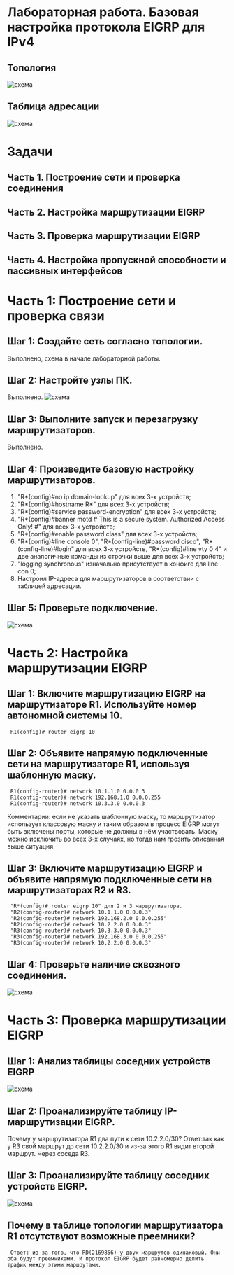 # Лабораторная работа. Базовая настройка протокола EIGRP для IPv4
## 	Топология
![схема](https://github.com/VladimirDr/Labs/blob/master/Lab08/Cxema8_1.png)
## 	Таблица адресации
![схема](https://github.com/VladimirDr/Labs/blob/master/Lab08/Tabl8_1.png)
# Задачи
  ## Часть 1. Построение сети и проверка соединения
  ## Часть 2. Настройка маршрутизации EIGRP
  ## Часть 3. Проверка маршрутизации EIGRP
  ## Часть 4. Настройка пропускной способности и пассивных интерфейсов

# Часть 1:	Построение сети и проверка связи  
  
  ## Шаг 1:	Создайте сеть согласно топологии.
  Выполнено, схема в начале лабораторной работы.
  
  ## Шаг 2:	Настройте узлы ПК.
  Выполнено.
  ![схема](https://github.com/VladimirDr/Labs/blob/master/Lab08/PC8_1.png)
  
  ## Шаг 3:	Выполните запуск и перезагрузку маршрутизаторов.
  Выполнено.
  
  ## Шаг 4:	Произведите базовую настройку маршрутизаторов.
   1. "R*(config)#no ip domain-lookup" для всех 3-х устройств;
   2. "R*(config)#hostname R*" для всех 3-х устройств;
   3. "R*(config)#service password-encryption" для всех 3-х устройств;
   4. "R*(config)#banner motd # This is a secure system. Authorized Access Only! #" для всех 3-х устройств;
   5. "R*(config)#enable password class" для всех 3-х устройств;
   6. "R*(config)#line console 0", "R*(config-line)#password cisco", "R*(config-line)#login" для всех 3-х устройств,
      "R*(config)#line vty 0 4" и две аналогичные команды из строчки выше для всех 3-х устройств;
   7. "logging synchronous" изначально присутствует в конфиге для line con 0;
   8. Настроил IP-адреса для маршрутизаторов в соответствии с таблицей адресации. 
   
  ## Шаг 5:	Проверьте подключение.
  ![схема](https://github.com/VladimirDr/Labs/blob/master/Lab08/Ping8_1.png)
  
# Часть 2:	Настройка маршрутизации EIGRP
  ## Шаг 1:	Включите маршрутизацию EIGRP на маршрутизаторе R1. Используйте номер автономной системы 10.
     R1(config)# router eigrp 10
     
  ## Шаг 2:	Объявите напрямую подключенные сети на маршрутизаторе R1, используя шаблонную маску.
     R1(config-router)# network 10.1.1.0 0.0.0.3
     R1(config-router)# network 192.168.1.0 0.0.0.255
     R1(config-router)# network 10.3.3.0 0.0.0.3
     
  Комментарии: если не указать шаблонную маску, то маршрутизатор использует классовую маску и таким образом в процесс EIGRP
  могут быть включены порты, которые не должны в нём участвовать.
  Маску можно исключить во всех 3-х случаях, но тогда нам грозить описанная выше ситуация.
  
  
  ## Шаг 3:	Включите маршрутизацию EIGRP и объявите напрямую подключенные сети на маршрутизаторах R2 и R3.
     "R*(config)# router eigrp 10" для 2 и 3 маршрутизатора.
     "R2(config-router)# network 10.1.1.0 0.0.0.3"
     "R2(config-router)# network 192.168.2.0 0.0.0.255"
     "R2(config-router)# network 10.2.2.0 0.0.0.3"
     "R3(config-router)# network 10.3.3.0 0.0.0.3"
     "R3(config-router)# network 192.168.3.0 0.0.0.255"
     "R3(config-router)# network 10.2.2.0 0.0.0.3"
  ## Шаг 4:	Проверьте наличие сквозного соединения.
  ![схема](https://github.com/VladimirDr/Labs/blob/master/Lab08/Ping8_1(2).png)
  
# Часть 3:	Проверка маршрутизации EIGRP
  ## Шаг 1:	Анализ таблицы соседних устройств EIGRP
  ![схема](https://github.com/VladimirDr/Labs/blob/master/Lab08/R1_eigrp_8_1.png)
  
  ## Шаг 2:	Проанализируйте таблицу IP-маршрутизации EIGRP.
  Почему у маршрутизатора R1 два пути к сети 10.2.2.0/30? 
  Ответ:так как у R3 свой маршрут до сети 10.2.2.0/30 и из-за этого R1 видит второй маршрут. Через соседа R3.
  ## Шаг 3:	Проанализируйте таблицу соседних устройств EIGRP.
  ![схема](https://github.com/VladimirDr/Labs/blob/master/Lab08/R1_eigrp_top_8_1.png)
  
  ## Почему в таблице топологии маршрутизатора R1 отсутствуют возможные преемники?
     Ответ: из-за того, что RD(2169856) у двух маршрутов одинаковый. Они оба будут преемниками. И протокол EIGRP будет равномерно делить     трафик между этими маршрутами. 
  

     
